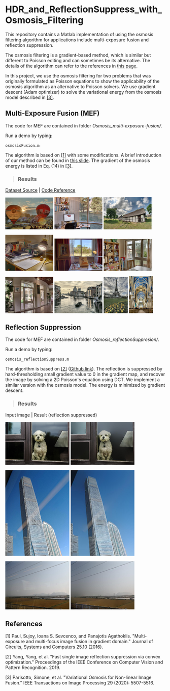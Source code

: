 # HDR_and_ReflectionSuppress_with_Osmosis_Filtering
This repository contains a Matlab implementation of using the osmosis filtering algorithm for applications include multi-exposure fusion and reflection suppression.

The osmosis filtering is a gradient-based method, which is similar but different to Poisson editing and can sometimes be its alternative. The details of the algorithm can refer to the references in [this page](https://github.com/b03901165Shih/Osmosis_Filtering_using_ADI_and_OS).

In this project, we use the osmosis filtering for two problems that was originally formulated as Poisson equations to show the applicability of the osmosis algorithm as an alternative to Poisson solvers. We use gradient descent (Adam optimizer) to solve the variational energy from the osmosis model described in [[3]](#3).


## Multi-Exposure Fusion (MEF)

The code for MEF are contained in folder *Osmosis_multi-exposure-fusion/*. 

Run a demo by typing:

```
osmosisFusion.m
```

The algorithm is based on [[1]](#1) with some modifications. A brief introduction of our method can be found in [this slide](./Osmosis_multi-exposure-fusion/HDR_fusion_algotihm.pptx). The gradient of the osmosis energy is listed in Eq. (14) in [[3]](#3). 

> ### Results

[Dataset Source](https://ece.uwaterloo.ca/~k29ma/) | [Code Reference](https://github.com/sujoyp/gradient-domain-imagefusion)

<p align="left">
  <img width="30%" height="30%" src="./Osmosis_multi-exposure-fusion/results_tengaussdouble/Balloons_osmosis_fusion.png" />
  <img width="30%" height="30%" src="./Osmosis_multi-exposure-fusion/results_tengaussdouble/Office_osmosis_fusion.png" />
  <img width="30%" height="30%" src="./Osmosis_multi-exposure-fusion/results_tengaussdouble/Kluki_osmosis_fusion.png" />
</p>

<p align="left">
  <img width="30%" height="30%" src="./Osmosis_multi-exposure-fusion/results_tengaussdouble/Lamp_osmosis_fusion.png" />
  <img width="30%" height="30%" src="./Osmosis_multi-exposure-fusion/results_tengaussdouble/Studio_osmosis_fusion.png" />
  <img width="30%" height="30%" src="./Osmosis_multi-exposure-fusion/results_tengaussdouble/House_osmosis_fusion.png" />
</p>

<p align="left">
  <img width="30%" height="30%" src="./Osmosis_multi-exposure-fusion/results_tengaussdouble/BelgiumHouse_osmosis_fusion.png" />
  <img width="30%" height="30%" src="./Osmosis_multi-exposure-fusion/results_tengaussdouble/Venice_osmosis_fusion.png" />
  <img width="15%" height="15%" src="./Osmosis_multi-exposure-fusion/results_tengaussdouble/Tower_osmosis_fusion.png" />
  <img width="15%" height="15%" src="./Osmosis_multi-exposure-fusion/results_tengaussdouble/Church_osmosis_fusion.png" />
</p>


## Reflection Suppression

The code for MEF are contained in folder *Osmosis_reflectionSuppresion/*. 

Run a demo by typing:

```
osmosis_reflectionSuppress.m
```

The algorithm is based on [[2]](#2) ([Github link](https://github.com/yyhz76/reflectSuppress)). The reflection is suppressed by hard-thresholding small gradient value to 0 in the gradient map, and recover the image by solving a 2D Poisson's equation using DCT. We implement a similar version with the osmosis model. The energy is minimized by gradient descent.

> ### Results

Input image | Result (reflection suppressed)

<p align="left">
  <img width="40%" height="40%" src="./Osmosis_reflectionSuppresion/figures/Dog-In-Window.jpg" />
  <img width="40%" height="40%" src="./Osmosis_reflectionSuppresion/results/Dog-In-Window.jpg" />
</p>

<p align="left">
  <img width="40%" height="40%" src="./Osmosis_reflectionSuppresion/figures/building.jpg" />
  <img width="40%" height="40%" src="./Osmosis_reflectionSuppresion/results/building.jpg" />
</p>

<p align="left">
  <img width="40%" height="40%" src="./Osmosis_reflectionSuppresion/figures/train.jpg" />
  <img width="40%" height="40%" src="./Osmosis_reflectionSuppresion/results/train.jpg" />
</p>

## References

<a id="1">[1]</a> Paul, Sujoy, Ioana S. Sevcenco, and Panajotis Agathoklis. "Multi-exposure and multi-focus image fusion in gradient domain." Journal of Circuits, Systems and Computers 25.10 (2016).

<a id="2">[2]</a> Yang, Yang, et al. "Fast single image reflection suppression via convex optimization." Proceedings of the IEEE Conference on Computer Vision and Pattern Recognition. 2019.

<a id="3">[3]</a> Parisotto, Simone, et al. "Variational Osmosis for Non-linear Image Fusion." IEEE Transactions on Image Processing 29 (2020): 5507-5516.

